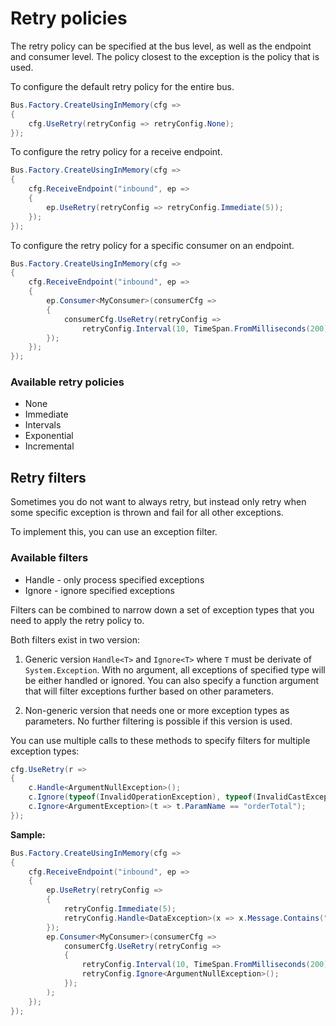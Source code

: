 # Retry policies

The retry policy can be specified at the bus level, as well as the endpoint and consumer level.
The policy closest to the exception is the policy that is used.

To configure the default retry policy for the entire bus.

```csharp
Bus.Factory.CreateUsingInMemory(cfg =>
{
    cfg.UseRetry(retryConfig => retryConfig.None);
});
```

To configure the retry policy for a receive endpoint.

```csharp
Bus.Factory.CreateUsingInMemory(cfg =>
{
    cfg.ReceiveEndpoint("inbound", ep =>
    {
        ep.UseRetry(retryConfig => retryConfig.Immediate(5));
    });
});
```

To configure the retry policy for a specific consumer on an endpoint.

```csharp
Bus.Factory.CreateUsingInMemory(cfg =>
{
    cfg.ReceiveEndpoint("inbound", ep =>
    {
        ep.Consumer<MyConsumer>(consumerCfg =>
        {
            consumerCfg.UseRetry(retryConfig => 
                retryConfig.Interval(10, TimeSpan.FromMilliseconds(200)));
        });
    });
});
```

### Available retry policies

* None
* Immediate
* Intervals
* Exponential
* Incremental

## Retry filters

Sometimes you do not want to always retry, but instead only retry when some specific exception
is thrown and fail for all other exceptions.

To implement this, you can use an exception filter.

### Available filters

* Handle - only process specified exceptions
* Ignore - ignore specified exceptions

Filters can be combined to narrow down a set of exception types that you need to apply the retry policy to.

Both filters exist in two version:

1. Generic version `Handle<T>` and `Ignore<T>` where `T` must be derivate of 
`System.Exception`. With no argument, all exceptions of specified type will be either handled or ignored.
You can also specify a function argument that will filter exceptions further based on other parameters.

1. Non-generic version that needs one or more exception types as parameters. No further filtering
is possible if this version is used.

You can use multiple calls to these methods to specify filters for multiple exception types:

```csharp
cfg.UseRetry(r => 
{
    c.Handle<ArgumentNullException>();
    c.Ignore(typeof(InvalidOperationException), typeof(InvalidCastException));
    c.Ignore<ArgumentException>(t => t.ParamName == "orderTotal");
});
```

**Sample:**
```csharp
Bus.Factory.CreateUsingInMemory(cfg =>
{
    cfg.ReceiveEndpoint("inbound", ep =>
    {
        ep.UseRetry(retryConfig => 
        {
            retryConfig.Immediate(5);
            retryConfig.Handle<DataException>(x => x.Message.Contains("SQL"));
        });
        ep.Consumer<MyConsumer>(consumerCfg =>
            consumerCfg.UseRetry(retryConfig => 
            {
                retryConfig.Interval(10, TimeSpan.FromMilliseconds(200));
                retryConfig.Ignore<ArgumentNullException>();
            });
        );
    });
});
```